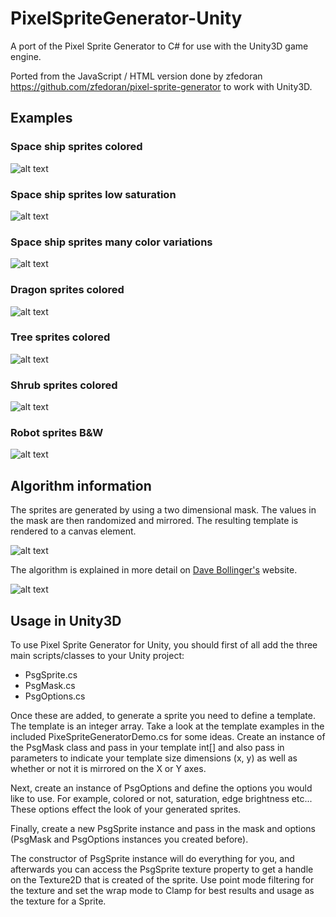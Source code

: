 # PixelSpriteGenerator-Unity
A port of the Pixel Sprite Generator to C# for use with the Unity3D game engine. 

Ported from the JavaScript / HTML version done by zfedoran https://github.com/zfedoran/pixel-sprite-generator to work with Unity3D.

## Examples

### Space ship sprites colored
![alt text](http://i.imgur.com/nRYrV61.png "Space ship sprites colored")

### Space ship sprites low saturation
![alt text](http://i.imgur.com/1tZ44QZ.png "Space ship sprites low saturation")

### Space ship sprites many color variations
![alt text](http://i.imgur.com/NuQ8lRH.png "Space ship sprites many color variations")

### Dragon sprites colored
![alt text](http://i.imgur.com/X4Rf4es.png "Dragon sprites colored")

### Tree sprites colored
![alt text](http://i.imgur.com/9xKU0Sb.png "Tree sprites colored")

### Shrub sprites colored
![alt text](http://i.imgur.com/gxj2Xn5.png "Shrub sprites colored")

### Robot sprites B&W
![alt text](http://i.imgur.com/ZG5cY6a.png "Robot sprites B&W")

## Algorithm information

The sprites are generated by using a two dimensional mask. The values in the mask are then randomized and mirrored. The resulting template is rendered to a canvas element.

![alt text](http://i.imgur.com/kXfWtgh.png "Algorithm")

The algorithm is explained in more detail on [Dave Bollinger's](http://bit.ly/12gyd46) website.

![alt text](http://i.imgur.com/TZdwdEV.png "Algorithm")

## Usage in Unity3D

To use Pixel Sprite Generator for Unity, you should first of all add the three main scripts/classes to your Unity project:

- PsgSprite.cs
- PsgMask.cs
- PsgOptions.cs

Once these are added, to generate a sprite you need to define a template. The template is an integer array. Take a look at the template examples in the included PixeSpriteGeneratorDemo.cs for some ideas. Create an instance of the PsgMask class and pass in your template int[] and also pass in parameters to indicate your template size dimensions (x, y) as well as whether or not it is mirrored on the X or Y axes.

Next, create an instance of PsgOptions and define the options you would like to use. For example, colored or not, saturation, edge brightness etc... These options effect the look of your generated sprites.

Finally, create a new PsgSprite instance and pass in the mask and options (PsgMask and PsgOptions instances you created before).

The constructor of PsgSprite instance will do everything for you, and afterwards you can access the PsgSprite texture property to get a handle on the Texture2D that is created of the sprite. Use point mode filtering for the texture and set the wrap mode to Clamp for best results and usage as the texture for a Sprite.
